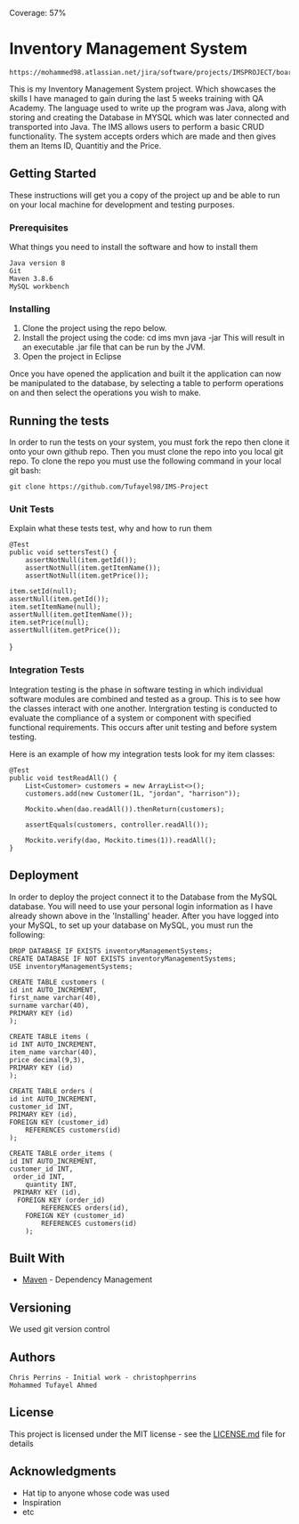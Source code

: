 Coverage: 57%
# Inventory Management System
	https://mohammed98.atlassian.net/jira/software/projects/IMSPROJECT/boards/4/backlog

This is my Inventory Management System project. Which showcases the skills I have managed to gain during the last 5 weeks training with QA Academy.
The language used to write up the program was Java, along with storing and creating the Database in MYSQL which was later connected and transported 
into Java. The IMS allows users to perform a basic CRUD functionality. The system accepts orders which are made and then gives them an Items ID, Quantitiy and the Price.

## Getting Started

These instructions will get you a copy of the project up and be able to run on your local machine for development and testing purposes.

### Prerequisites

What things you need to install the software and how to install them

	Java version 8 
	Git
	Maven 3.8.6
	MySQL workbench

### Installing

1. Clone the project using the repo below.
2. Install the project using the code: cd ims mvn java -jar This will result in an executable .jar file that can be run by the JVM.
3. Open the project in Eclipse 

Once you have opened the application and built it the application can now be manipulated to the database, by selecting a table to perform operations on and then select the operations you wish to make. 

## Running the tests

In order to run the tests on your system, you must fork the repo then clone it onto your own github repo. Then you must clone the repo into you local git repo. To clone the repo you must use the following command in your local git bash:

	git clone https://github.com/Tufayel98/IMS-Project

### Unit Tests 

Explain what these tests test, why and how to run them

	@Test
	public void settersTest() {
		assertNotNull(item.getId());
		assertNotNull(item.getItemName());
		assertNotNull(item.getPrice());
	
	item.setId(null);
	assertNull(item.getId());
	item.setItemName(null);
	assertNull(item.getItemName());
	item.setPrice(null);
	assertNull(item.getPrice());	
}

### Integration Tests 
Integration testing is the phase in software testing in which individual software modules are combined and tested as a group. This is to see how the classes interact with one another. Intergration testing is conducted to evaluate the compliance of a system or component with specified functional requirements. This occurs after unit testing and before system testing.

Here is an example of how my integration tests look for my item classes:

	@Test
	public void testReadAll() {
		List<Customer> customers = new ArrayList<>();
		customers.add(new Customer(1L, "jordan", "harrison"));

		Mockito.when(dao.readAll()).thenReturn(customers);

		assertEquals(customers, controller.readAll());

		Mockito.verify(dao, Mockito.times(1)).readAll();
	}


## Deployment

In order to deploy the project connect it to the Database from the MySQL database. You will need to use your personal login information as I have already shown above in the 'Installing' header. After you have logged into your MySQL, to set up your database on MySQL, you must run the following:

	DROP DATABASE IF EXISTS inventoryManagementSystems;
	CREATE DATABASE IF NOT EXISTS inventoryManagementSystems;
	USE inventoryManagementSystems;

	CREATE TABLE customers (
    id int AUTO_INCREMENT,
    first_name varchar(40),
    surname varchar(40),
    PRIMARY KEY (id)
    );

	CREATE TABLE items (
    id INT AUTO_INCREMENT,
    item_name varchar(40),
    price decimal(9,3),
    PRIMARY KEY (id)
    );
    
	CREATE TABLE orders (
    id int AUTO_INCREMENT,
    customer_id INT,
    PRIMARY KEY (id),
    FOREIGN KEY (customer_id) 
        REFERENCES customers(id)
    );

	CREATE TABLE order_items (
    id INT AUTO_INCREMENT,
    customer_id INT,
	 order_id INT,
		quantity INT,
	 PRIMARY KEY (id),
	  FOREIGN KEY (order_id)
	        REFERENCES orders(id),
		FOREIGN KEY (customer_id)
	        REFERENCES customers(id)
		);

## Built With

* [Maven](https://maven.apache.org/) - Dependency Management

## Versioning

We used git version control

## Authors
	
	Chris Perrins - Initial work - christophperrins
	Mohammed Tufayel Ahmed
	
## License

This project is licensed under the MIT license - see the [LICENSE.md](LICENSE.md) file for details 

## Acknowledgments

* Hat tip to anyone whose code was used
* Inspiration
* etc
